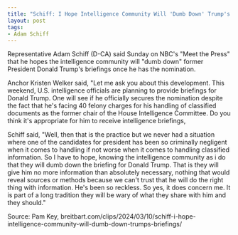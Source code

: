 ```yaml
---
title: "Schiff: I Hope Intelligence Community Will 'Dumb Down' Trump's Briefings"
layout: post
tags:
- Adam Schiff
---
```


Representative Adam Schiff (D-CA) said Sunday on NBC's "Meet the Press" that he hopes the intelligence community will "dumb down" former President Donald Trump's briefings once he has the nomination.

Anchor Kristen Welker said, "Let me ask you about this development. This weekend, U.S. intelligence officials are planning to provide briefings for Donald Trump. One will see if he officially secures the nomination despite the fact that he's facing 40 felony charges for his handling of classified documents as the former chair of the House Intelligence Committee. Do you think it's appropriate for him to receive intelligence briefings,

Schiff said, "Well, then that is the practice but we never had a situation where one of the candidates for president has been so criminally negligent when it comes to handling if not worse when it comes to handling classified information. So I have to hope, knowing the intelligence community as i do that they will dumb down the briefing for Donald Trump. That is they will give him no more information than absolutely necessary, nothing that would reveal sources or methods because we can't trust that he will do the right thing with information. He's been so reckless. So yes, it does concern me. It is part of a long tradition they will be wary of what they share with him and they should."

Source: Pam Key, breitbart.com/clips/2024/03/10/schiff-i-hope-intelligence-community-will-dumb-down-trumps-briefings/
